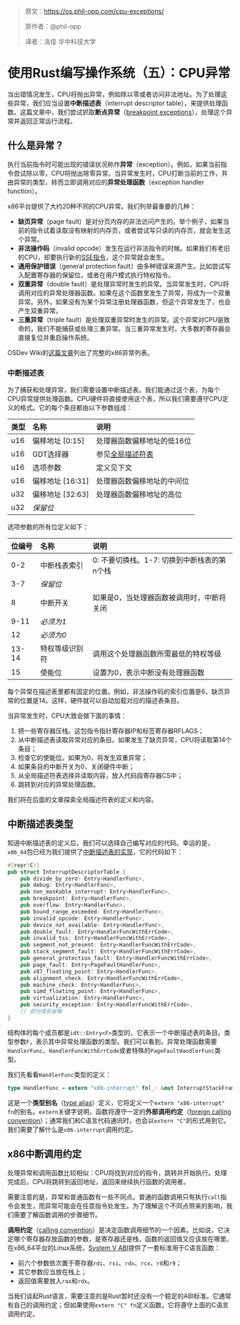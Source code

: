 > 原文：https://os.phil-opp.com/cpu-exceptions/
>
> 原作者：@phil-opp
>
> 译者：洛佳  华中科技大学

# 使用Rust编写操作系统（五）：CPU异常

当出错情况发生，CPU将抛出异常，例如除以零或者访问非法地址。为了处理这些异常，我们应当设置**中断描述表**（interrupt descriptor table），来提供处理函数。这篇文章中，我们尝试抓取**断点异常**（[breakpoint exceptions]），处理这个异常并返回正常运行流程。

[breakpoint exceptions]: https://wiki.osdev.org/Exceptions#Breakpoint

## 什么是异常？

执行当前指令时可能出现的错误状况称作**异常**（exception）。例如，如果当前指令尝试除以零，CPU将抛出除零异常。当异常发生时，CPU打断当前的工作，并由异常的类型，转而立即调用对应的**异常处理函数**（exception handler function）。

x86平台提供了大约20种不同的CPU异常。我们列举最重要的几种：

- **缺页异常**（page fault）是对分页内存的非法访问产生的。举个例子，如果当前的指令试着读取没有映射的内存页，或者尝试写只读的内存页，就会发生这个异常。
- **非法操作码**（invalid opcode）发生在运行非法指令的时候。如果我们有老旧的CPU，却要执行新的[SSE指令]，这个异常就会发生。
- **通用保护错误**（general protection fault）由多种错误来源产生。比如尝试写入配置寄存器的保留位，或者在用户模式执行特权指令。
- **双重异常**（double fault）是处理异常时发生的异常。当异常发生时，CPU将调用对应的异常处理器函数。如果在这个函数里发生了异常，将成为一个双重异常。另外，如果没有为某个异常注册处理器函数，但这个异常发生了，也会产生双重异常。
- **三重异常**（triple fault）是处理双重异常时发生的异常。这个异常对CPU是致命的，我们不能捕获或处理三重异常。当三重异常发生时，大多数的寄存器会直接复位并重启操作系统。

[SSE指令]: https://en.wikipedia.org/wiki/Streaming_SIMD_Extensions

OSDev Wiki的[这篇文章](https://wiki.osdev.org/Exceptions)列出了完整的x86异常列表。

### 中断描述表

为了捕获和处理异常，我们需要设置中断描述表。我们能通过这个表，为每个CPU异常提供处理函数。CPU硬件将直接使用这个表，所以我们需要遵守CPU定义的格式。它的每个条目都由以下参数组成：

| 类型 | 名称 | 说明 |
|:----|:-----|:-----|
| u16 | 偏移地址 [0:15] | 处理器函数偏移地址的低16位 |
| u16 | GDT选择器 | 参见[全局描述符表] |
| u16 | 选项参数 | 定义见下文 |
| u16 | 偏移地址 [16:31] | 处理器函数偏移地址的中间位 |
| u32 | 偏移地址 [32:63] | 处理器函数偏移地址的高位 |
| u32 | _保留位_ | |

[全局描述符表]: https://en.wikipedia.org/wiki/Global_Descriptor_Table

选项参数的所有位定义如下：

| 位编号 | 名称 | 说明 |
|:-----|:-----|:-----|
| 0-2 | 中断栈表索引 | 0: 不要切换栈。1-7: 切换到中断栈表的第n个栈 |
| 3-7 | _保留位_ | |
| 8 | 中断开关 | 如果是0，当处理器函数被调用时，中断将关闭 |
| 9-11 | _必须为1_ | |
| 12 | _必须为0_ | |
| 13-14 | 特权等级识别符 | 调用这个处理器函数所需最低的特权等级 |
| 15 | 使能位 | 设置为0，表示中断没有处理器函数 |

每个异常在描述表里都有固定的位置。例如，非法操作码的索引位置是6，缺页异常的位置是14。这样，硬件就可以自动加载对应的描述表条目。

当异常发生时，CPU大致会做下面的事情：

1. 把一些寄存器压栈。这包指令指针寄存器IP和标签寄存器RFLAGS；
2. 从中断描述表读取异常对应的条目。如果发生了缺页异常，CPU将读取第14个条目；
3. 检查它的使能位。如果为0，将发生双重异常；
4. 如果条目的中断开关为0，关闭硬件中断；
5. 从全局描述符表选择并读取内容，放入代码段寄存器CS中；
6. 跳转到对应的异常处理函数。

我们将在后面的文章探索全局描述符表的定义和内容。

## 中断描述表类型

知道中断描述表的定义后，我们可以选择自己编写对应的代码。幸运的是，`x86_64`包已经为我们提供了[中断描述表的实现]，它的代码如下：

[中断描述表的实现]: https://docs.rs/x86_64/0.9.6/x86_64/structures/idt/struct.InterruptDescriptorTable.html

```rust
#[repr(C)]
pub struct InterruptDescriptorTable {
    pub divide_by_zero: Entry<HandlerFunc>,
    pub debug: Entry<HandlerFunc>,
    pub non_maskable_interrupt: Entry<HandlerFunc>,
    pub breakpoint: Entry<HandlerFunc>,
    pub overflow: Entry<HandlerFunc>,
    pub bound_range_exceeded: Entry<HandlerFunc>,
    pub invalid_opcode: Entry<HandlerFunc>,
    pub device_not_available: Entry<HandlerFunc>,
    pub double_fault: Entry<HandlerFuncWithErrCode>,
    pub invalid_tss: Entry<HandlerFuncWithErrCode>,
    pub segment_not_present: Entry<HandlerFuncWithErrCode>,
    pub stack_segment_fault: Entry<HandlerFuncWithErrCode>,
    pub general_protection_fault: Entry<HandlerFuncWithErrCode>,
    pub page_fault: Entry<PageFaultHandlerFunc>,
    pub x87_floating_point: Entry<HandlerFunc>,
    pub alignment_check: Entry<HandlerFuncWithErrCode>,
    pub machine_check: Entry<HandlerFunc>,
    pub simd_floating_point: Entry<HandlerFunc>,
    pub virtualization: Entry<HandlerFunc>,
    pub security_exception: Entry<HandlerFuncWithErrCode>,
    // 部分成员省略
}
```

结构体的每个成员都是`idt::Entry<F>`类型的，它表示一个中断描述表的条目。类型参数`F`，表示其中异常处理函数的类型。我们可以看到，异常处理函数需要`HandlerFunc`、`HandlerFuncWithErrCode`或者特殊的`PageFaultHandlerFunc`类型。

我们先看看`HandlerFunc`类型的定义：

```Rust
type HandlerFunc = extern "x86-interrupt" fn(_: &mut InterruptStackFrame);
```

这是一个**类型别名**（[type alias]）定义，它将定义一个`extern "x86-interrupt" fn`的别名。`extern`关键字说明，函数将遵守一定的**外部调用约定**（[foreign calling convention]）；通常我们和C语言代码通讯时，也会以`extern "C"`的形式用到它。我们需要了解什么是`x86-interrupt`调用约定。

[type alias]: https://doc.rust-lang.org/book/ch19-04-advanced-types.html#creating-type-synonyms-with-type-aliases
[foreign calling convention]: https://doc.rust-lang.org/nomicon/ffi.html#foreign-calling-conventions

## x86中断调用约定

处理异常和调用函数比较相似：CPU将找到对应的指令，跳转并开始执行。处理完成后，CPU将跳转到返回地址，返回来继续执行函数的调用者。

需要注意的是，异常和普通函数有一些不同点。普通的函数调用只有执行`call`指令会发生，而异常可能会在任意指令处发生。为了理解这个不同点带来的影响，我们需要了解函数调用的步骤细节。

**调用约定**（[calling convention]）是决定函数调用细节的一个因素。比如说，它决定哪个寄存器存放函数的参数，是寄存器还是栈，函数的返回值又应该放在哪里。在x86_64平台的Linux系统，[System V ABI]提供了一套标准用于C语言函数：

[calling convention]: https://en.wikipedia.org/wiki/Calling_convention
[System V ABI]: https://refspecs.linuxbase.org/elf/x86_64-abi-0.99.pdf

- 前六个参数依次置于寄存器`rdi`、`rsi`、`rdx`、`rcx`、`r8`和`r9`；
- 其它参数应当放在栈上；
- 返回值需要放入`rax`和`rdx`。

当我们谈起Rust语言，需要注意的是Rust暂时还没有一个稳定的ABI标准。它通常有自己的调用约定；但如果使用`extern "C" fn`定义函数，它将遵守上面的C语言调用约定。
